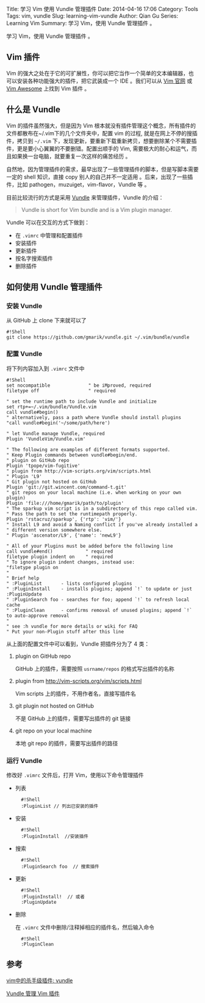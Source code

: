 Title: 学习 Vim 使用 Vundle 管理插件
Date: 2014-04-16 17:06
Category: Tools
Tags: vim, vundle
Slug: learning-vim-vundle
Author: Qian Gu
Series: Learning Vim
Summary: 学习 Vim，使用 Vundle 管理插件 。

学习 Vim，使用 Vundle 管理插件 。

## Vim 插件

Vim 的强大之处在于它的可扩展性，你可以把它当作一个简单的文本编辑器，也可以安装各种功能强大的插件，把它武装成一个 IDE 。我们可以从 [Vim 官网][Vim-official] 或 [Vim Awesome][Awesome] 上找到 Vim 插件 。

[Vim-official]: http://www.vim.org/scripts/script-search-results.php
[Awesome]: https://vimawesome.com/

## 什么是 Vundle

Vim 的插件虽然强大，但是因为 Vim 根本就没有插件管理这个概念，所有插件的文件都散布在~/.vim下的几个文件夹中，配置 vim 的过程, 就是在网上不停的搜插件，拷贝到 `~/.vim` 下，发现更新，要重新下载重新拷贝，想要删除某个不需要插件，更是要小心翼翼的不要删错。配置出顺手的 Vim, 需要极大的耐心和运气，而且如果换一台电脑，就要重复一次这样的痛苦经历 。

自然地，因为管理插件的需求，最早出现了一些管理插件的脚本，但是写脚本需要一定的 shell 知识，直接 copy 别人的自己并不一定适用 。后来，出现了一些插件，比如 pathogen，muzuiget，vim-flavor，Vundle 等 。

目前比较流行的方式是采用 [Vundle][vundle-github] 来管理插件，Vundle 的介绍：

> Vundle is short for Vim bundle and is a Vim plugin manager.

Vundle 可以在交互的方式下做到：

+ 在 `.vimrc` 中管理和配置插件
+ 安装插件
+ 更新插件
+ 按名字搜索插件
+ 删除插件

[vundle-github]: https://github.com/gmarik/Vundle.vim

## 如何使用 Vundle 管理插件

### 安装 Vundle

从 GitHub 上 clone 下来就可以了

    #!Shell
    git clone https://github.com/gmarik/vundle.git ~/.vim/bundle/vundle

### 配置 Vundle

将下列内容加入到 `.vimrc` 文件中

    #!Shell
    set nocompatible              " be iMproved, required
    filetype off                  " required
    
    " set the runtime path to include Vundle and initialize
    set rtp+=~/.vim/bundle/Vundle.vim
    call vundle#begin()
    " alternatively, pass a path where Vundle should install plugins
    "call vundle#begin('~/some/path/here')
    
    " let Vundle manage Vundle, required
    Plugin 'VundleVim/Vundle.vim'
    
    " The following are examples of different formats supported.
    " Keep Plugin commands between vundle#begin/end.
    " plugin on GitHub repo
    Plugin 'tpope/vim-fugitive'
    " plugin from http://vim-scripts.org/vim/scripts.html
    " Plugin 'L9'
    " Git plugin not hosted on GitHub
    Plugin 'git://git.wincent.com/command-t.git'
    " git repos on your local machine (i.e. when working on your own plugin)
    Plugin 'file:///home/gmarik/path/to/plugin'
    " The sparkup vim script is in a subdirectory of this repo called vim.
    " Pass the path to set the runtimepath properly.
    Plugin 'rstacruz/sparkup', {'rtp': 'vim/'}
    " Install L9 and avoid a Naming conflict if you've already installed a
    " different version somewhere else.
    " Plugin 'ascenator/L9', {'name': 'newL9'}
    
    " All of your Plugins must be added before the following line
    call vundle#end()            " required
    filetype plugin indent on    " required
    " To ignore plugin indent changes, instead use:
    "filetype plugin on
    "
    " Brief help
    " :PluginList       - lists configured plugins
    " :PluginInstall    - installs plugins; append `!` to update or just :PluginUpdate
    " :PluginSearch foo - searches for foo; append `!` to refresh local cache
    " :PluginClean      - confirms removal of unused plugins; append `!` to auto-approve removal
    "
    " see :h vundle for more details or wiki for FAQ
    " Put your non-Plugin stuff after this line
    
从上面的配置文件中可以看到，Vundle 把插件分为了 4 类：

1. plugin on GitHub repo

    GitHub 上的插件，需要按照 `usrname/repos` 的格式写出插件的名称

2. plugin from http://vim-scripts.org/vim/scripts.html 

    Vim scripts 上的插件，不用作者名，直接写插件名

3. git plugin not hosted on GitHub

    不是 GitHub 上的插件，需要写出插件的 git 链接

4. git repo on your local machine

    本地 git repo 的插件，需要写出插件的路径
    
### 运行 Vundle

修改好 `.vimrc` 文件后，打开 Vim，使用以下命令管理插件

+ 列表

        #!Shell
        :PluginList // 列出已安装的插件

+ 安装

        #!Shell
        :PluginInstall  //安装插件

+ 搜索

        #!Shell
        :PluginSearch foo  // 搜索插件

+ 更新

        #!Shell
        :PluginInstall!  // 或者
        :PluginUpdate

+ 删除

    在 `.vimrc` 文件中删除/注释掉相应的插件名，然后输入命令
    
        #!Shell
        :PluginClean

## 参考

[vim中的杀手级插件: vundle](http://zuyunfei.com/2013/04/12/killer-plugin-of-vim-vundle/)

[Vundle 管理 Vim 插件](http://www.zfanw.com/blog/vundle-vim-plugin-management.html)
